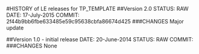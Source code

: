 #HISTORY of LE releases for TP_TEMPLATE
##Version 2.0
STATUS: RAW
DATE: 17-July-2015
COMMIT: 2f44b9bb6fbe633485e59c95638cbfa86674d425
###CHANGES
Major update

##Version 1.0 - initial release
DATE: 20-June-2014
STATUS: RAW
COMMIT:
###CHANGES
None